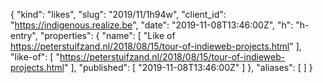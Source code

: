 {
  "kind": "likes",
  "slug": "2019/11/1h94w",
  "client_id": "https://indigenous.realize.be",
  "date": "2019-11-08T13:46:00Z",
  "h": "h-entry",
  "properties": {
    "name": [
      "Like of https://peterstuifzand.nl/2018/08/15/tour-of-indieweb-projects.html"
    ],
    "like-of": [
      "https://peterstuifzand.nl/2018/08/15/tour-of-indieweb-projects.html"
    ],
    "published": [
      "2019-11-08T13:46:00Z"
    ]
  },
  "aliases": [
  ]
}
